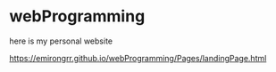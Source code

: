 # webProgramming

here is my personal website

https://emirongrr.github.io/webProgramming/Pages/landingPage.html
